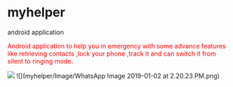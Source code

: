 # myhelper
android application

<p style='color:red'>Android application to help you in emergency with some advance features like retrieving  contacts ,lock your phone ,track it and can switch it from silent to ringing mode.</p>

<img src="myhelper/Image/WhatsApp Image 2019-01-02 at 2.20.23 PM.png">
![](myhelper/Image/WhatsApp Image 2019-01-02 at 2.20.23 PM.png)
        
      
